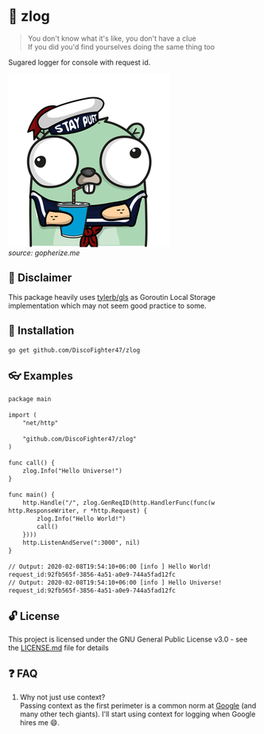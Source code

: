# :memo: zlog
> You don't know what it's like, you don't have a clue  
If you did you'd find yourselves doing the same thing too

Sugared logger for console with request id.

![](image/zlog_gopher.png)  
*source: gopherize.me*

## :traffic_light: Disclaimer

This package heavily uses [tylerb/gls](https://github.com/tylerb/gls) as Goroutin Local Storage implementation which may not seem good practice to some.

## :rocket: Installation

```sh
go get github.com/DiscoFighter47/zlog
```

## :eyeglasses: Examples
```
package main

import (
	"net/http"

	"github.com/DiscoFighter47/zlog"
)

func call() {
	zlog.Info("Hello Universe!")
}

func main() {
	http.Handle("/", zlog.GenReqID(http.HandlerFunc(func(w http.ResponseWriter, r *http.Request) {
		zlog.Info("Hello World!")
		call()
	})))
	http.ListenAndServe(":3000", nil)
}

// Output: 2020-02-08T19:54:10+06:00 [info ] Hello World! request_id:92fb565f-3856-4a51-a0e9-744a5fad12fc
// Output: 2020-02-08T19:54:10+06:00 [info ] Hello Universe! request_id:92fb565f-3856-4a51-a0e9-744a5fad12fc
```

## :unlock: License

This project is licensed under the GNU General Public License v3.0 - see the [LICENSE.md](LICENSE.md) file for details

## :question: FAQ

1. Why not just use context?  
Passing context as the first perimeter is a common norm at [Google](https://about.google/) (and many other tech giants). I'll start using context for logging when Google hires me :smile:.
